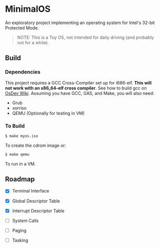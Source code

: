 # MinimalOS
An exploratory project implementing an operating system for Intel's 32-bit Protected Mode.

> NOTE: This is a Toy OS, not intended for daily driving (and probably not for a while).

## Build

### Dependencies
This project requires a GCC Cross-Compiler set up for i686-elf. **This will not
work with an x86_64-elf cross compiler**. See how to build gcc on [OsDev Wiki](https://wiki.osdev.org/GCC_Cross-Compiler).
Assuming you have GCC, GAS, and Make, you will also need:

- Grub
- xorriso
- QEMU (Optionally for testing in VM)

### To Build

``` bash
$ make myos.iso
```
To create the cdrom image or:

``` bash
$ make qemu
```
To run in a VM.


## Roadmap

- [X] Terminal Interface
- [X] Global Descriptor Table
- [X] Interrupt Descriptor Table
- [ ] System Calls
- [ ] Paging
- [ ] Tasking

